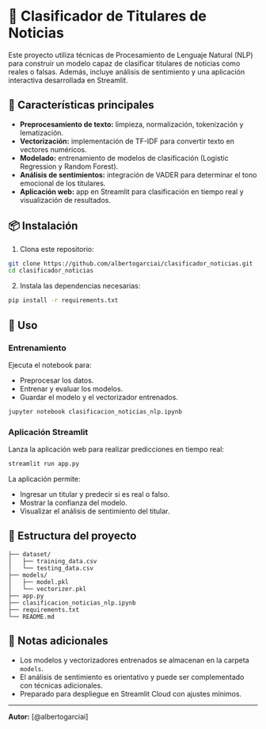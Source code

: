 # 📰 Clasificador de Titulares de Noticias

Este proyecto utiliza técnicas de Procesamiento de Lenguaje Natural (NLP) para construir un modelo capaz de clasificar titulares de noticias como reales o falsas. Además, incluye análisis de sentimiento y una aplicación interactiva desarrollada en Streamlit.

## 🚀 Características principales

- **Preprocesamiento de texto:** limpieza, normalización, tokenización y lematización.
- **Vectorización:** implementación de TF-IDF para convertir texto en vectores numéricos.
- **Modelado:** entrenamiento de modelos de clasificación (Logistic Regression y Random Forest).
- **Análisis de sentimientos:** integración de VADER para determinar el tono emocional de los titulares.
- **Aplicación web:** app en Streamlit para clasificación en tiempo real y visualización de resultados.

## 📦 Instalación

1. Clona este repositorio:

```bash
git clone https://github.com/albertogarciai/clasificador_noticias.git
cd clasificador_noticias
```

2. Instala las dependencias necesarias:

```bash
pip install -r requirements.txt
```

## 🧠 Uso

### Entrenamiento

Ejecuta el notebook para:

- Preprocesar los datos.
- Entrenar y evaluar los modelos.
- Guardar el modelo y el vectorizador entrenados.

```bash
jupyter notebook clasificacion_noticias_nlp.ipynb
```

### Aplicación Streamlit

Lanza la aplicación web para realizar predicciones en tiempo real:

```bash
streamlit run app.py
```

La aplicación permite:

- Ingresar un titular y predecir si es real o falso.
- Mostrar la confianza del modelo.
- Visualizar el análisis de sentimiento del titular.

## 📁 Estructura del proyecto

```
├── dataset/
│   ├── training_data.csv
│   └── testing_data.csv
├── models/
│   ├── model.pkl
│   └── vectorizer.pkl
├── app.py
├── clasificacion_noticias_nlp.ipynb
├── requirements.txt
└── README.md
```

## 📌 Notas adicionales

- Los modelos y vectorizadores entrenados se almacenan en la carpeta `models`.
- El análisis de sentimiento es orientativo y puede ser complementado con técnicas adicionales.
- Preparado para despliegue en Streamlit Cloud con ajustes mínimos.

---

**Autor:** [@albertogarciai]